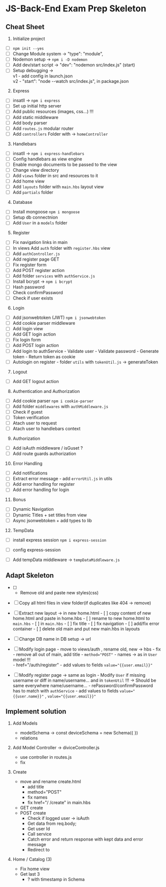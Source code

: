 #  JS-Back-End Exam Prep Skeleton

##  Cheat Sheet

1.  Initialize project
 - [ ] `npm init --yes`
 - [ ] Change Module system -> "type": "module",
 - [ ] Nodemon setup ->  `npm i -D nodemon`   
 - [ ] Add dev/start script  ->   "dev": "nodemon src/index.js"  (start)      
 - [ ] Setup debugging  ->  
          v1  -  add config   in launch.json        
          v2  -  "start": "node --watch src/index.js",   in package.json
 
 2.  Express
 - [ ] insatll  ->    `npm i express`           
 - [ ] Set up initial http server         
 - [ ] Add public resources  (images, css...)  !!!
 - [ ] Add static middleware
 - [ ] Add body parser
 - [ ] Add `routes.js` modular router
 - [ ] Add `controllers` Folder with -> `homeController`

 3.  Handlebars
 - [ ] insatll  ->   `npm i express-handlebars`           
 - [ ] Config handlebars as view engine 
 - [ ] Enable mongo documents to be passed to the view
 - [ ] Change view directory
 - [ ] Add `views` folder in src and resources to it
 - [ ] Add home view
 - [ ] Add `layouts` folder with `main.hbs`  layout view
 - [ ] Add `partials` folder

 4.  Database
 - [ ] Install mongoose `npm i mongoose`
 - [ ] Setup db connectnion
 - [ ] Add `User` in a  `models` folder

 5. Register 
 - [ ] Fix navigation links in main
 - [ ] In views Add  `auth` folder with `register.hbs` view
 - [ ] Add `authController.js`
 - [ ] Add register page  GET
 - [ ] Fix register form 
 - [ ] Add POST register action 
 - [ ] Add folder `services` with `authService.js`
 - [ ] Install bcrypt ->  `npm i bcrypt`
 - [ ] Hash password
 - [ ] Check confirmPassword
 - [ ] Check if user exists

 6. Login
 - [ ] Add jsonwebtoken (JWT)  `npm i jsonwebtoken`
 - [ ] Add cookie parser middleware
 - [ ] Add login view 
 - [ ] Add GET login action
 - [ ] Fix login form
 - [ ] Add POST login action
 - [ ] Add login to authService
        - Validate user
        - Validate password
        - Generate token
        - Return token as cookie
 - [ ] Autologin on register 
        - folder `utils` with  `tokenUtil.js`  ->  generateToken

 7. Logout
 - [ ] Add GET logout action

 8. Authentication and Authorization
 - [ ] Add cookie parser  `npm i cookie-parser`
 - [ ] Add folder `middlewares` with `authMiddleware.js`
 - [ ] Check if guest
 - [ ] Token verification
 - [ ] Atach user to request
 - [ ] Atach user to handlebars context

 9. Authorization
 - [ ] Add isAuth middleware  /  isGuset  ?
 - [ ] Add route guards authorization

 10. Error Handling
 - [ ] Add notifications
 - [ ] Extract error message
        - add `errorUtil.js` in utils
 - [ ] Add error handling for register
 - [ ] Add error handling for login

 11. Bonus
 - [ ] Dynamic Navigation
 - [ ] Dynamic Titles + set titles from view
 - [ ] Async jsonwebtoken + add types to lib

 12. TempData
 - [ ] install express session `npm i express-session`
 - [ ] config express-session
 - [ ] Add tempData middleware ->  `tempDataMiddleware.js`


##  Adapt Skeleton
 - [ ] - Remove old and paste new styles(css)
 - [ ] Copy all html files in view folder(if duplicates like 404 -> remove)
 - [ ] Extract new layout -> in new home.html 
        - [ ] copy content of new home.html and paste in home.hbs
        - [ ] rename to new home.html to `main.hbs`
        - [ ] in `main.hbs`
            - [ ] fix title
            - [ ] fix navigation
            - [ ] add/fix error container
        - [ ] delete old main and put new main.hbs in layouts
 - [ ] Change DB name in DB setup -> url
 - [ ] Modify login page
        - move to views/auth , rename old, new -> hbs
        - fix 
           - remove all out of main, add title
           - `method="POST"`
           - names   ->  as in `User` model   !!!   
           - href="/auth/register"
           - add values to fields `value="{{user.email}}"`
 - [ ] Modify register page  ->  same as login
        -  Modify `User` if missing username or diff in name/username... and in  `tokenUtil`  !!!
               ->  Should be same everywhere  name/username...
        -  rePassword/confirmPassword has to match with `authService`
        -  add values to fields `value="{{user.name}}"` , `value="{{user.email}}"`
 

##  Implement solution

1. Add Models
   - modelSchema -> const deviceSchema = new Schema({ })
   - relations

2. Add Model Controller  -> diviceController.js   
   - use controller in routes.js
   - fix 

3. Create
   - move and rename create.html
      - add title
      - method="POST"
      - fix names
      - fix href="/ /create" in main.hbs  
   - GET create 
   - POST create
      - Check if logged user ->  isAuth 
      - Get data from req.body;
      - Get user Id
      - Call service 
      - Catch error and return response with kept data and error message
      - Redirect to  

4. Home / Catalog  (3)   
   - Fix home view   
   - Get last 3
      - ?  with timestamp in Schema